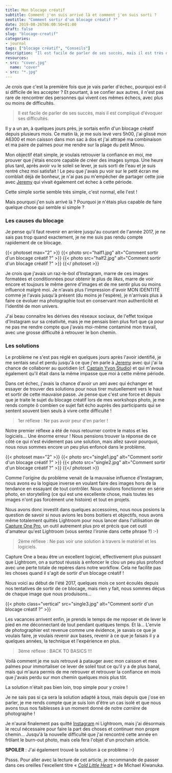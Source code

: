 ```yaml
---
title: Mon blocage créatif
subtitle: Comment j'en suis arrivé là et comment j'en suis sorti ?
seotitle: "Comment sortir d'un blocage créatif ?"
date: 2019-08-26T06:00:50+01:00
draft: false
slug: "blocage-creatif"
categories:
- journal
tags: ["blocage créatif", "Conseils"]
description: "Il est facile de parler de ses succès, mais il est très difficile d’évoquer ses difficultés. Voici comment je suis sorti de mon blocage créatif."
resources:
- src: "cover.jpg"
  name: "cover"
- src: "*.jpg"
---
```


Je crois que c'est la première fois que je vais parler d'échec, pourquoi est-il si difficile de les accepter ? Et pourtant, à se confier aux autres, il n'est pas rare de rencontrer des personnes qui vivent ces mêmes échecs, avec plus ou moins de difficultés.

> Il est facile de parler de ses succès, mais il est compliqué d'évoquer ses difficultés.

Il y a un an, à quelques jours près, je sortais enfin  d'un blocage créatif depuis plusieurs mois. Ce matin là, je me suis levé vers 5h00, j'ai glissé mon A6300 et mon caisson dans mon sac à dos et j'ai attrapé ma combinaison et ma paire de palmes pour me rendre sur la plage du petit Minou.

Mon objectif était simple, je voulais retrouver la confiance en moi, me prouver que j'étais encore capable de créer des images sympa.
Une heure plus tard, après avoir vu le soleil se lever, je suis sorti de l'eau et je suis rentré chez moi satisfait ! Le peu que j'avais pu voir sur le petit écran me comblait déjà de bonheur, je n'ai pas pu m'empêcher de partager cette joie avec [Jeremy](https://djisupertramp.com) qui vivait également cet échec à cette période.

Cette simple sortie semble très simple, c'est normal, elle l'est !

Mais pourquoi j'en suis arrivé là ? Pourquoi je n'étais plus capable de faire quelque chose qui semble si simple ?

### Les causes du blocage

Je pense qu'il faut revenir en arrière jusqu'au courant de l'année 2017, je ne sais pas trop quand exactement, je ne me suis pas rendu compte rapidement de ce blocage.

{{< photoset max="2" >}}
  {{< photo src="half1.jpg" alt="Comment sortir d'un blocage créatif ?" >}}
  {{< photo src="half2.jpg" alt="Comment sortir d'un blocage créatif ?" >}}
{{</ photoset >}}

Je crois que j'avais un raz-le-bol d'Instagram, marre de ces images formatées et conditionnées pour obtenir le plus de *likes*, marre de voir encore et toujours le même genre d'images et de me sentir plus ou moins influencé malgré moi. Je n'avais plus l'impression d'avoir MON IDENTITÉ comme je l'avais jusqu'à présent (du moins je l'espère), je n'arrivais plus à faire ce évoluer ma photographie tout en conservant mon authenticité et l'identité de mon univers.

J'ai beau connaitre les dérives des réseaux sociaux, de l'effet toxique d'Instagram sur sa créativité, mais je me pensais bien plus fort que ça pour ne pas me rendre compte que j'avais moi-même contaminé mon travail, avec une grosse difficulté à retrouver le bon chemin.

### Les solutions

Le problème ne s'est pas réglé en quelques jours après l'avoir identifié, je me sentais seul et perdu jusqu'à ce que j'en parle à [Jeremy](https://djisupertramp.com) avec qui j'ai la chance de collaborer au quotidien (cf. [Captain Yvon Studio](https://captainyvon.fr)) et qui m'avoua également qu'il était dans la même impasse que moi à cette même période.

Dans cet échec, j'avais la chance d'avoir un ami avec qui échanger et essayer de trouver des solutions pour nous tirer mutuellement vers le haut et sortir de cette mauvaise passe. Je pense que c'est une force et depuis que je traite le sujet du blocage créatif lors de mes workshops photo, je me rends compte ô combien ce sujet fait écho auprès des participants qui se sentent souvent bien seuls à vivre cette difficulté !

> 1er réflexe : Ne pas avoir peur d'en parler !

Notre premier réflexe a été de nous retourner contre le matos et les logiciels... Une énorme erreur ! Nous pensions trouver la réponse de ce côté ce qui n'est évidement pas une solution, mais allez savoir pourquoi, nous nous sommes encore un peu plus enfoncé dans le problème.

{{< photoset max="2" >}}
  {{< photo src="single1.jpg" alt="Comment sortir d'un blocage créatif ?" >}}
  {{< photo src="single2.jpg" alt="Comment sortir d'un blocage créatif ?" >}}
{{</ photoset >}}

Comme l'origine du problème venait de la mauvaise influence d'Instagram, nous avons eu la logique inverse en voulant faire des images hors de la tendance en essayant de tout contrôler. Nous voulions fonctionner en série photo, en storytelling (ce qui est une excellente chose, mais toutes les images n'ont pas forcément une histoire) et tout en projets.

Nous avons donc investit dans quelques accessoires, nous nous posions la question de savoir si nous avions les bons boitiers et objectifs, nous avons même totalement quittés Lightroom pour nous lancer dans l'utilisation de [Capture One Pro](https://www.captureone.com/fr-FR/products/pro), un outil autrement plus pro et précis que cet outil d'amateur qu'est Lightroom (vous sentez l'ironie dans cette phrase ?) :-)

> 2ème réflexe : Ne pas voir une solution à travers le matériel et les logiciels.

Capture One a beau être un excellent logiciel, effectivement plus puissant que Lightroom, on a surtout réussis à enfoncer le clou un peu plus profond avec une perte totale de repères dans notre workflow. Cela ne facilite pas les choses quand il s'agit de sortir d'un blocage créatif !

Nous voici au début de l'été 2017, quelques mois ce sont écoulés depuis nos tentatives de sortir de ce blocage, mais rien y fait, nous sommes déçus de chaque image que nous produisons...

{{< photo class="vertical" src="single3.jpg" alt="Comment sortir d'un blocage créatif ?" >}}

Les vacances arrivent enfin, je prends le temps de me reposer et de lever le pied en me déconnectant de tout pendant quelques temps. Et là... L'envie de photographier est revenue comme une évidence, je savais ce que je voulais faire, je voulais revenir aux bases, revenir à ce que je faisais il y a quelques années, la technique et l'expérience en plus.

> 3ème réflexe : BACK TO BASICS !!!

Voilà comment je me suis retrouvé à patauger avec mon caisson et mes palmes pour immortaliser ce lever de soleil tout ce qu'il y a de plus banal, mais qui m'aura permis de me retrouver et retrouver la confiance en mois que j'avais perdu sur mon chemin quelques mois plus tôt.

La solution n'était pas bien loin, trop simple pour y croire !

Je ne sais pas si ça sera la solution adapté à tous, mais depuis que j'ose en parler, je me rends compte que je suis loin d'être un cas isolé et que nous avons tous nos faiblesses à un moment donné de notre *carrière* de photographe !

Je n'aurai finalement pas quitté [Instagram](https://www.instagram.com/gregmignard/) ni Lightroom, mais j'ai désormais le recul nécessaire pour faire la part des choses et continuer mon propre chemin... Jusqu'à la nouvelle difficulté que j'ai rencontré cette année en frôlant le burn-out photo, mais cela fera l'objet d'un prochain article.

**SPOILER** : J'ai également trouvé la solution à ce problème :-)

Pssss. Pour aller avec la lecture de cet article, je recommande de passer dans ces oreilles l'excellent titre « *[Cold Little Heart](https://open.spotify.com/track/0qprlw0jfsW4H9cG0FFE0Z?si=L0Z5ogxsRx6o30U_PSQQRA)* » de Michael Kiwanuka.
